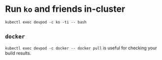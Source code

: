 # Run `ko` and friends in-cluster

`kubectl exec devpod -c ko -ti -- bash`


## `docker`

`kubectl exec devpod -c docker -- docker pull` is useful for checking your build results.

